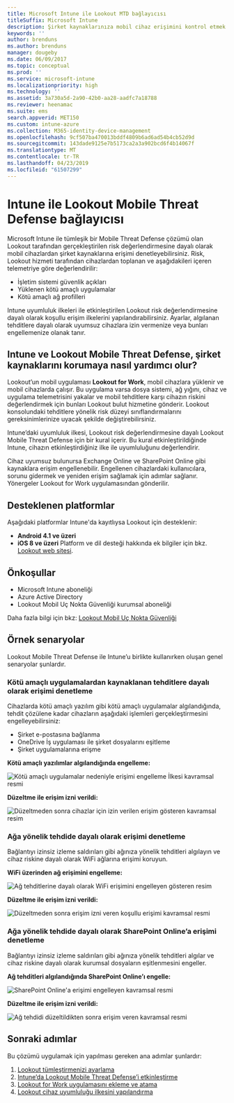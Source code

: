 ```yaml
---
title: Microsoft Intune ile Lookout MTD bağlayıcısı
titleSuffix: Microsoft Intune
description: Şirket kaynaklarınıza mobil cihaz erişimini kontrol etmek için Lookout Mobile Threat Defense’i (MTD) Intune ile tümleştirme hakkında bilgi edinin.
keywords: ''
author: brenduns
ms.author: brenduns
manager: dougeby
ms.date: 06/09/2017
ms.topic: conceptual
ms.prod: ''
ms.service: microsoft-intune
ms.localizationpriority: high
ms.technology: ''
ms.assetid: 3a730a5d-2a90-42b0-aa28-aadfc7a18788
ms.reviewer: heenamac
ms.suite: ems
search.appverid: MET150
ms.custom: intune-azure
ms.collection: M365-identity-device-management
ms.openlocfilehash: 9cf507ba470013bddf4809b6ad6ad54b4cb52d9d
ms.sourcegitcommit: 143dade9125e7b5173ca2a3a902bcd6f4b14067f
ms.translationtype: MT
ms.contentlocale: tr-TR
ms.lasthandoff: 04/23/2019
ms.locfileid: "61507299"
---
```

# <a name="lookout-mobile-threat-defense-connector-with-intune"></a>Intune ile Lookout Mobile Threat Defense bağlayıcısı

Microsoft Intune ile tümleşik bir Mobile Threat Defense çözümü olan Lookout tarafından gerçekleştirilen risk değerlendirmesine dayalı olarak mobil cihazlardan şirket kaynaklarına erişimi denetleyebilirsiniz. Risk, Lookout hizmeti tarafından cihazlardan toplanan ve aşağıdakileri içeren telemetriye göre değerlendirilir:
- İşletim sistemi güvenlik açıkları
- Yüklenen kötü amaçlı uygulamalar
- Kötü amaçlı ağ profilleri

Intune uyumluluk ilkeleri ile etkinleştirilen Lookout risk değerlendirmesine dayalı olarak koşullu erişim ilkelerini yapılandırabilirsiniz. Ayarlar, algılanan tehditlere dayalı olarak uyumsuz cihazlara izin vermenize veya bunları engellemenize olanak tanır.

## <a name="how-do-intune-and-lookout-mobile-threat-defense-help-protect-company-resources"></a>Intune ve Lookout Mobile Threat Defense, şirket kaynaklarını korumaya nasıl yardımcı olur?
Lookout’un mobil uygulaması **Lookout for Work**, mobil cihazlara yüklenir ve mobil cihazlarda çalışır. Bu uygulama varsa dosya sistemi, ağ yığını, cihaz ve uygulama telemetrisini yakalar ve mobil tehditlere karşı cihazın riskini değerlendirmek için bunları Lookout bulut hizmetine gönderir. Lookout konsolundaki tehditlere yönelik risk düzeyi sınıflandırmalarını gereksinimlerinize uyacak şekilde değiştirebilirsiniz.  

Intune’daki uyumluluk ilkesi, Lookout risk değerlendirmesine dayalı Lookout Mobile Threat Defense için bir kural içerir. Bu kural etkinleştirildiğinde Intune, cihazın etkinleştirdiğiniz ilke ile uyumluluğunu değerlendirir.

Cihaz uyumsuz bulunursa Exchange Online ve SharePoint Online gibi kaynaklara erişim engellenebilir. Engellenen cihazlardaki kullanıcılara, sorunu gidermek ve yeniden erişim sağlamak için adımlar sağlanır. Yönergeler Lookout for Work uygulamasından gönderilir.

## <a name="supported-platforms"></a>Desteklenen platformlar
Aşağıdaki platformlar Intune'da kayıtlıysa Lookout için desteklenir:
* **Android 4.1 ve üzeri**
* **iOS 8 ve üzeri** Platform ve dil desteği hakkında ek bilgiler için bkz. [Lookout web sitesi](https://personal.support.lookout.com/hc/articles/114094140253).

## <a name="prerequisites"></a>Önkoşullar
* Microsoft Intune aboneliği
* Azure Active Directory
* Lookout Mobil Uç Nokta Güvenliği kurumsal aboneliği  

Daha fazla bilgi için bkz: [Lookout Mobil Uç Nokta Güvenliği](https://www.lookout.com/products/mobile-endpoint-security)

## <a name="sample-scenarios"></a>Örnek senaryolar

Lookout Mobile Threat Defense ile Intune’u birlikte kullanırken oluşan genel senaryolar şunlardır.

### <a name="control-access-based-on-threats-from-malicious-apps"></a>Kötü amaçlı uygulamalardan kaynaklanan tehditlere dayalı olarak erişimi denetleme
Cihazlarda kötü amaçlı yazılım gibi kötü amaçlı uygulamalar algılandığında, tehdit çözülene kadar cihazların aşağıdaki işlemleri gerçekleştirmesini engelleyebilirsiniz:
* Şirket e-postasına bağlanma
* OneDrive İş uygulaması ile şirket dosyalarını eşitleme
* Şirket uygulamalarına erişme

**Kötü amaçlı yazılımlar algılandığında engelleme:**

![Kötü amaçlı uygulamalar nedeniyle erişimi engelleme İlkesi kavramsal resmi](./media/malicious-apps-blocked.png)

**Düzeltme ile erişim izni verildi:**

![Düzeltmeden sonra cihazlar için izin verilen erişim gösteren kavramsal resim](./media/malicious-apps-unblocked.png)

### <a name="control-access-based-on-threat-to-network"></a>Ağa yönelik tehdide dayalı olarak erişimi denetleme
Bağlantıyı izinsiz izleme saldırıları gibi ağınıza yönelik tehditleri algılayın ve cihaz riskine dayalı olarak WiFi ağlarına erişimi koruyun.

**WiFi üzerinden ağ erişimini engelleme:**

![Ağ tehditlerine dayalı olarak WiFi erişimini engelleyen gösteren resim](./media/network-wifi-blocked.png)

**Düzeltme ile erişim izni verildi:**

![Düzeltmeden sonra erişim izni veren koşullu erişimi kavramsal resmi](./media/network-wifi-unblocked.png)
### <a name="control-access-to-sharepoint-online-based-on-threat-to-network"></a>Ağa yönelik tehdide dayalı olarak SharePoint Online’a erişimi denetleme

Bağlantıyı izinsiz izleme saldırıları gibi ağınıza yönelik tehditleri algılar ve cihaz riskine dayalı olarak kurumsal dosyaların eşitlenmesini engeller.

**Ağ tehditleri algılandığında SharePoint Online’ı engelle:**

![SharePoint Online'a erişimi engelleyen kavramsal resmi](./media/network-spo-blocked.png)


**Düzeltme ile erişim izni verildi:**

![Ağ tehdidi düzeltildikten sonra erişim veren kavramsal resmi](./media/network-spo-unblocked.png)

## <a name="next-steps"></a>Sonraki adımlar
Bu çözümü uygulamak için yapılması gereken ana adımlar şunlardır:
1.  [Lookout tümleştirmenizi ayarlama](lookout-mtd-connector-integration.md)
2.  [Intune’da Lookout Mobile Threat Defense’i etkinleştirme](mtd-connector-enable.md)
3.  [Lookout for Work uygulamasını ekleme ve atama](mtd-apps-ios-app-configuration-policy-add-assign.md)
4.  [Lookout cihaz uyumluluğu ilkesini yapılandırma](mtd-device-compliance-policy-create.md)
